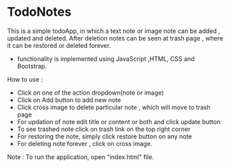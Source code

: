 # TodoNotes

This is a simple todoApp, in which a text note or image note can be added , updated and deleted. After deletion notes can be seen at trash page , where it can be restored or deleted forever.

* functionality is implemented using JavaScript ,HTML, CSS and Bootstrap.

How to use :

* Click on one of the action dropdown(note or image)
* Click on Add button to add new note
* Click cross image to delete particular note , which will move to trash page
* For updation of note edit title or content or both and click update button
* To see trashed note click on trash link on the top right corner
* For restoring the note, simply click restore button on any note
* For deleting note forever , click on cross image.

Note : To run the application, open "index.html" file.
